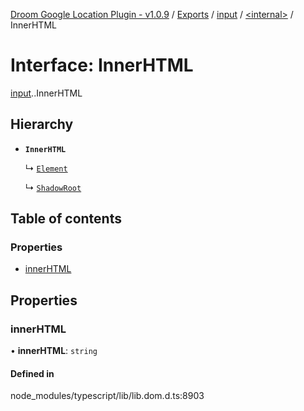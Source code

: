 [Droom Google Location Plugin - v1.0.9](../README.md) / [Exports](../modules.md) / [input](../modules/input.md) / [<internal\>](../modules/input._internal_.md) / InnerHTML

# Interface: InnerHTML

[input](../modules/input.md).[<internal>](../modules/input._internal_.md).InnerHTML

## Hierarchy

- **`InnerHTML`**

  ↳ [`Element`](input._internal_.Element.md)

  ↳ [`ShadowRoot`](input._internal_.ShadowRoot.md)

## Table of contents

### Properties

- [innerHTML](input._internal_.InnerHTML.md#innerhtml)

## Properties

### innerHTML

• **innerHTML**: `string`

#### Defined in

node_modules/typescript/lib/lib.dom.d.ts:8903
